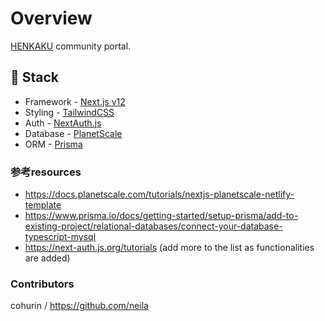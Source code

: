 # Overview
[HENKAKU](https://community.henkaku.org) community portal.

## 🥞 Stack

- Framework - [Next.js v12](https://nextjs.org)
- Styling - [TailwindCSS](https://tailwindcss.com)
- Auth - [NextAuth.js](https://next-auth.js.org/)
- Database - [PlanetScale](https://planetscale.com)
- ORM - [Prisma](https://prisma.io)

### 参考resources
- https://docs.planetscale.com/tutorials/nextjs-planetscale-netlify-template 
- https://www.prisma.io/docs/getting-started/setup-prisma/add-to-existing-project/relational-databases/connect-your-database-typescript-mysql
- https://next-auth.js.org/tutorials
(add more to the list as functionalities are added)


### Contributors
cohurin / https://github.com/neila